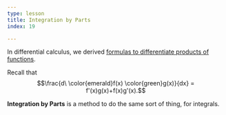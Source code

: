 ```yaml
---
type: lesson
title: Integration by Parts
index: 19

---
```


In differential calculus, we derived [formulas to differentiate products of functions](/learn/calculus/differential/methods).

Recall that $$\frac{d\ \color{emerald}f(x) \color{green}g(x)}{dx} = f'(x)g(x)+f(x)g'(x).$$

**Integration by Parts** is a method to do the same sort of thing, for integrals.


<!--stackedit_data:
eyJoaXN0b3J5IjpbMzEzODk1NzExLDE5MTE1NjI4MzQsMTQ3NT
Q3MDkxMiwtNzA5NDIxMTYyXX0=
-->
